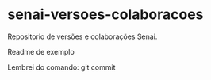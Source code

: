 # senai-versoes-colaboracoes
Repositorio de versões e colaborações Senai.

Readme de exemplo

Lembrei do comando: git commit